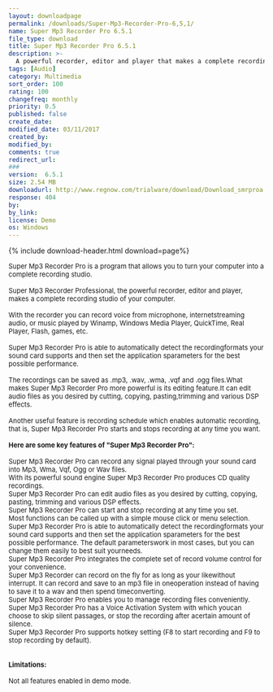 ```yaml
---
layout: downloadpage
permalink: /downloads/Super-Mp3-Recorder-Pro-6,5,1/
name: Super Mp3 Recorder Pro 6.5.1
file_type: download
title: Super Mp3 Recorder Pro 6.5.1
description: >-
  A powerful recorder, editor and player that makes a complete recording studio of your computer
tags: [Audio]
category: Multimedia
sort_order: 100
rating: 100
changefreq: monthly
priority: 0.5
published: false
create_date:
modified_date: 03/11/2017
created_by:
modified_by:
comments: true
redirect_url:
###
version:  6.5.1
size: 2.54 MB
downloadurl: http://www.regnow.com/trialware/download/Download_smrproa.exe?item=7091 4&affiliate=22260
response: 404
by:
by_link:
license: Demo
os: Windows
---
```


{% include download-header.html download=page%}

<p style="fix-download-text !important">
<p><font size="2"><p>Super Mp3 Recorder Pro is a program that allows you to turn your computer into a complete recording studio.<br />
<br />
Super Mp3 Recorder Professional, the powerful recorder, editor and player, makes a complete recording studio of your computer. <br />
<br />
With the recorder you can record voice from microphone, internetstreaming audio, or music played by Winamp, Windows Media Player, QuickTime, Real Player, Flash, games, etc. <br />
<br />
Super Mp3 Recorder Pro is able to automatically detect the recordingformats your sound card supports and then set the application sparameters for the best possible performance. <br />
<br />
The recordings can be saved as .mp3, .wav, .wma, .vqf and .ogg files.What makes Super Mp3 Recorder Pro more powerful is its editing feature.It can edit audio files as you desired by cutting, copying, pasting,trimming and various DSP effects. <br />
<br />
Another useful feature is recording schedule which enables automatic recording, that is, Super Mp3 Recorder Pro starts and stops recording at any time you want.<br />
<br />
<span><strong>Here are some key features of "Super Mp3 Recorder Pro":</strong></span><br />
<br />
Super Mp3 Recorder Pro can record any signal played through your sound card into Mp3, Wma, Vqf, Ogg or Wav files. <br />
With its powerful sound engine Super Mp3 Recorder Pro produces CD quality recordings. <br />
Super Mp3 Recorder Pro can edit audio files as you desired by cutting, copying, pasting, trimming and various DSP effects. <br />
Super Mp3 Recorder Pro can start and stop recording at any time you set. <br />
Most functions can be called up with a simple mouse click or menu selection. <br />
Super Mp3 Recorder Pro is able to automatically detect the recordingformats your sound card supports and then set the application sparameters for the best possible performance. The default parameterswork in most cases, but you can change them easily to best suit yourneeds. <br />
Super Mp3 Recorder Pro integrates the complete set of record volume control for your convenience. <br />
Super Mp3 Recorder can record on the fly for as long as your likewithout interrupt. It can record and save to an mp3 file in oneoperation instead of having to save it to a wav and then spend timeconverting. <br />
Super Mp3 Recorder Pro enables you to manage recording files conveniently.<br />
Super Mp3 Recorder Pro has a Voice Activation System with which youcan choose to skip silent passages, or stop the recording after acertain amount of silence. <br />
Super Mp3 Recorder Pro supports hotkey setting (F8 to start recording and F9 to stop recording by default).<br />
<br />
<br />
<span><strong>Limitations:</strong></span><br />
<br />
Not all features enabled in demo mode.</p></p></p>
